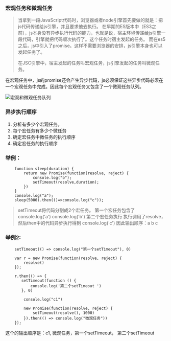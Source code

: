 ### 宏观任务和微观任务

> 当拿到一段JavaScript代码时，浏览器或者node引擎首先要做的就是：把js代码传递给js引擎，并且要求他去执行。
> 在早期的ES版本中（ES3之前），js本身没有异步执行代码的能力，也就是说，宿主环境传递给js引擎一段代码，引擎就把代码顺次执行了。这个任务时宿主发起的任务。 
> 而在es5之后，js中引入了promise。这样不需要浏览器的安排，js引擎本身也可以发起任务了。
> 
> 在JSC引擎中，宿主发起的任务叫宏观任务，js引擎发起的任务叫微观任务。

在宏观任务中，js的promise还会产生异步代码，js必须保证这些异步代码必须在一个宏观任务中完成。因此每个宏观任务又包含了一个微观任务队列。

![宏观和微观任务队列](https://github.com/Hillkinsh/javascript/blob/master/image/weiguan.png)

### 异步执行顺序
1. 分析有多少个宏观任务。
2. 每个宏任务有多少个微任务
3. 确定宏任务中微任务的执行顺序
4. 确定宏任务的执行顺序

### 举例：
```
    function sleep(duration) {
        return new Promise(function(resolve, reject) {
            console.log("b");
            setTimeout(resolve,duration);
        })
    }
    console.log("a");
    sleep(5000).then(()=>console.log("c"));

```
> setTimeout将代码分割成2个宏任务。
> 第一个宏任务包含了console.log('a') console.log('b')
> 第二个宏任务执行 执行调用了resolve，然后then中的代码异步执行得到 console.log('c')
> 因此输出顺序：a b c

### 举例2:
```
    setTimeout(() => console.log("第一个setTimeout"), 0)

    var r = new Promise(function(resolve, reject) {
        resolve()
    });

    r.then(() => { 
       setTimeout(function () {
           console.log('第二个setTimeout ')
       }, 0)

        console.log("c1") 

        new Promise(function(resolve, reject) {
            setTimeout(resolve(), 1000)
        }).then(() => console.log("微观任务"))
    });

```
这个的输出顺序是：c1, 微观任务，第一个setTimeout， 第二个setTimeout